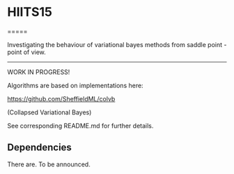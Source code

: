 # HIITS15

=====

Investigating the behaviour of variational bayes methods from saddle point -point of view.

***

WORK IN PROGRESS!

Algorithms are based on implementations here: 

https://github.com/SheffieldML/colvb

(Collapsed Variational Bayes)

See corresponding README.md for further details.

Dependencies
------------

There are. To be announced.